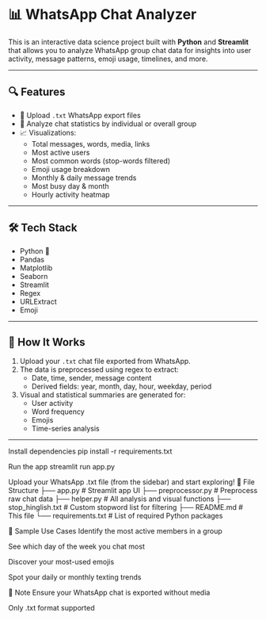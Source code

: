 # 📊 WhatsApp Chat Analyzer

This is an interactive data science project built with **Python** and **Streamlit** that allows you to analyze WhatsApp group chat data for insights into user activity, message patterns, emoji usage, timelines, and more.

---

## 🔍 Features

- 📂 Upload `.txt` WhatsApp export files
- 👥 Analyze chat statistics by individual or overall group
- 📈 Visualizations:
  - Total messages, words, media, links
  - Most active users
  - Most common words (stop-words filtered)
  - Emoji usage breakdown
  - Monthly & daily message trends
  - Most busy day & month
  - Hourly activity heatmap

---

## 🛠️ Tech Stack

- Python 🐍
- Pandas
- Matplotlib
- Seaborn
- Streamlit
- Regex
- URLExtract
- Emoji

---

## 🧠 How It Works

1. Upload your `.txt` chat file exported from WhatsApp.
2. The data is preprocessed using regex to extract:
   - Date, time, sender, message content
   - Derived fields: year, month, day, hour, weekday, period
3. Visual and statistical summaries are generated for:
   - User activity
   - Word frequency
   - Emojis
   - Time-series analysis

---
Install dependencies
pip install -r requirements.txt


Run the app
streamlit run app.py

Upload your WhatsApp .txt file (from the sidebar) and start exploring!
📁 File Structure
├── app.py                 # Streamlit app UI
├── preprocessor.py        # Preprocess raw chat data
├── helper.py              # All analysis and visual functions
├── stop_hinglish.txt      # Custom stopword list for filtering
├── README.md              # This file
└── requirements.txt       # List of required Python packages

🧪 Sample Use Cases
Identify the most active members in a group

See which day of the week you chat most

Discover your most-used emojis

Spot your daily or monthly texting trends

📌 Note
Ensure your WhatsApp chat is exported without media

Only .txt format supported


